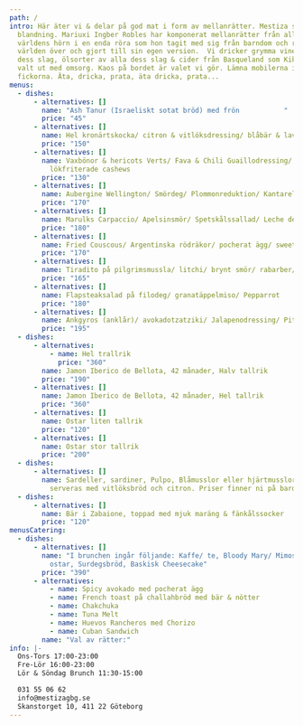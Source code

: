 ```yaml
---
path: /
intro: Här äter vi & delar på god mat i form av mellanrätter. Mestiza står för
  blandning. Mariuxi Ingber Robles har komponerat mellanrätter från alla
  världens hörn i en enda röra som hon tagit med sig från barndom och resor
  världen över och gjort till sin egen version.  Vi dricker grymma viner av alla
  dess slag, ölsorter av alla dess slag & cider från Basqueland som Kiki Ingber
  valt ut med omsorg. Kaos på bordet är valet vi gör. Lämna mobilerna i
  fickorna. Äta, dricka, prata, äta dricka, prata...
menus:
  - dishes:
      - alternatives: []
        name: "Ash Tanur (Israeliskt sotat bröd) med frön           "
        price: "45"
      - alternatives: []
        name: Hel kronärtskocka/ citron & vitlöksdressing/ blåbär & lavendelmajo
        price: "150"
      - alternatives: []
        name: Vaxbönor & hericots Verts/ Fava & Chili Guaillodressing/ Citronverbena/
          lökfriterade cashews
        price: "130"
      - alternatives: []
        name: Aubergine Wellington/ Smördeg/ Plommonreduktion/ Kantareller
        price: "170"
      - alternatives: []
        name: Marulks Carpaccio/ Apelsinsmör/ Spetskålssallad/ Leche de tigre
        price: "180"
      - alternatives: []
        name: Fried Couscous/ Argentinska rödräkor/ pocherat ägg/ sweet chili/ örter
        price: "170"
      - alternatives: []
        name: Tiradito på pilgrimsmussla/ litchi/ brynt smör/ rabarber/ ogräs
        price: "165"
      - alternatives: []
        name: Flapsteaksalad på filodeg/ granatäppelmiso/ Pepparrot
        price: "180"
      - alternatives: []
        name: Ankgyros (anklår)/ avokadotzatziki/ Jalapenodressing/ Pita
        price: "195"
  - dishes:
      - alternatives:
          - name: Hel trallrik
            price: "360"
        name: Jamon Iberico de Bellota, 42 månader, Halv tallrik
        price: "190"
      - alternatives: []
        name: Jamon Iberico de Bellota, 42 månader, Hel tallrik
        price: "360"
      - alternatives: []
        name: Ostar liten tallrik
        price: "120"
      - alternatives: []
        name: Ostar stor tallrik
        price: "200"
  - dishes:
      - alternatives: []
        name: Sardeller, sardiner, Pulpo, Blåmusslor eller hjärtmusslor mm. i konserver,
          serveras med vitlöksbröd och citron. Priser finner ni på bardisken.
  - dishes:
      - alternatives: []
        name: Bär i Zabaione, toppad med mjuk maräng & fänkålssocker
        price: "120"
menusCatering:
  - dishes:
      - alternatives: []
        name: "I brunchen ingår följande: Kaffe/ te, Bloody Mary/ Mimosa, Kallskuret &
          ostar, Surdegsbröd, Baskisk Cheesecake"
        price: "390"
      - alternatives:
          - name: Spicy avokado med pocherat ägg
          - name: French toast på challahbröd med bär & nötter
          - name: Chakchuka
          - name: Tuna Melt
          - name: Huevos Rancheros med Chorizo
          - name: Cuban Sandwich
        name: "Val av rätter:"
info: |-
  Ons-Tors 17:00-23:00
  Fre-Lör 16:00-23:00 
  Lör & Söndag Brunch 11:30-15:00

  031 55 06 62
  info@mestizagbg.se
  Skanstorget 10, 411 22 Göteborg
---
```


